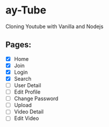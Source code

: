# ay-Tube

Cloning Youtube with Vanilla and Nodejs


## Pages:

- [x] Home
- [x] Join
- [x] Login
- [x] Search 
- [ ] User Detail
- [ ] Edit Profile
- [ ] Change Password
- [ ] Upload
- [ ] Video Detail
- [ ] Edit Video
